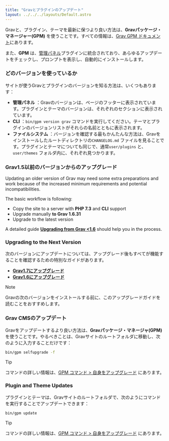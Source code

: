 ```yaml
---
title: "Gravとプラグインのアップデート"
layout: ../../../layouts/Default.astro
---
```


Gravと、プラグイン、テーマを最新に保つより良い方法は、**Gravパッケージ・マネージャー(GPM)** を使うことです。すべての情報は、[Grav GPM ドキュメント](../../07.cli-console/04.grav-cli-gpm)にあります。

また、**GPM** は、[管理パネル](../../05.admin-panel)プラグインに統合されており、あらゆるアップデートをチェックし、プロンプトを表示し、自動的にインストールします。

<h3 id="which-version-do-i-have">どのバージョンを使っているか</h3>

サイトが使うGravとプラグインのバージョンを知る方法は、いくつもあります：

* **管理パネル** ：Gravのバージョンは、ページのフッターに表示されています。プラグインとテーマのバージョンは、それぞれのセクションに表示されています。
* **CLI** ：`bin/gpm version grav` コマンドを実行してください。テーマとプラグインのバージョンリストがそれらの名前とともに表示されます。
* **ファイルシステム** ：バージョンを確認する最もかんたんな方法は、Gravをインストールしたルートディレクトリの`CHANGELOG.md` ファイルを見ることです。プラグインとテーマについても同じで、通常`user/plugins` と、`user/themes` フォルダ内に、それぞれ見つかります。

<h3 id="upgrading-from-grav-1-5-or-older-version">Grav1.5以前のバージョンからのアップグレード</h3>

Updating an older version of Grav may need some extra preparations and work because of the increased minimum requirements and potential incompatibilities.

The basic workflow is following:

- Copy the site to a server with **PHP 7.3** and **CLI** support
- Upgrade manually **to Grav 1.6.31**
- Upgrade to the latest version

A detailed guide **[Upgrading from Grav <1.6](../../08.advanced/09.grav-development/01.grav-15-upgrade-guide)** should help you in the process.

### Upgrading to the Next Version

次のバージョンにアップデートについては、アップグレード後もすべてが機能することを確認するための特別なガイドがあります。

- **[Grav1.7にアップグレード](../../08.advanced/09.grav-development/03.grav-17-upgrade-guide)**
- **[Grav1.6にアップグレード](../../08.advanced/09.grav-development/02.grav-16-upgrade-guide)**

> [!Note]  
> Gravの次のバージョンをインストールする前に、このアップグレードガイドを読むことをおすすめします。

<h3 id="grav-cms-updates">Grav CMSのアップデート</h3>

Gravをアップデートするより良い方法は、**Gravパッケージ・マネージャ(GPM)** を使うことです。やるべきことは、Gravサイトのルートフォルダに移動し、次のように入力することだけです：

```bash
bin/gpm selfupgrade -f
```

> [!Tip]  
> コマンドの詳しい情報は、[GPM コマンド > 自身をアップグレード](../../07.cli-console/04.grav-cli-gp/m#self-upgrade) にあります。

### Plugin and Theme Updates

プラグインとテーマは、Gravサイトのルートフォルダで、次のようにコマンドを実行することでアップデートできます：

```bash
bin/gpm update
```
> [!Tip]  
> コマンドの詳しい情報は、[GPM コマンド > 自身をアップグレード](../../07.cli-console/04.grav-cli-gp/m#self-upgrade) にあります。

